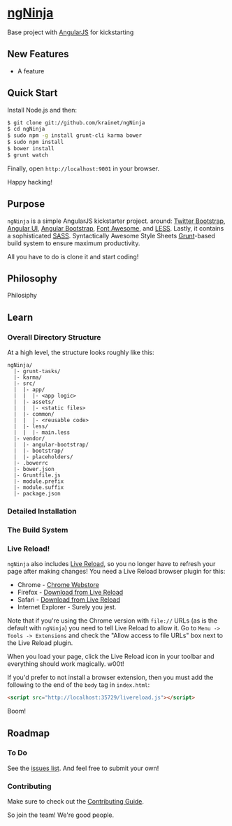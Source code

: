 # [ngNinja](http://github.com/krainet/ngNinja) 

Base project with [AngularJS](http://angularjs.org) for kickstarting


## New Features

- A feature


## Quick Start

Install Node.js and then:

```sh
$ git clone git://github.com/krainet/ngNinja
$ cd ngNinja
$ sudo npm -g install grunt-cli karma bower
$ sudo npm install
$ bower install
$ grunt watch
```

Finally, open `http://localhost:9001` in your browser.

Happy hacking!

## Purpose

`ngNinja` is a simple AngularJS kickstarter project.
around: [Twitter Bootstrap](http://getbootstrap.com),
[Angular UI](http://angular-ui.github.io),
[Angular Bootstrap](http://angular-ui.github.io/bootstrap),
[Font Awesome](http://fortawesome.github.com/Font-Awesome), and
[LESS](http://lesscss.org). Lastly, it contains a sophisticated
[SASS](http://sass-lang.com). Syntactically Awesome Style Sheets
[Grunt](http://gruntjs.org)-based build system to ensure maximum productivity.

All you have to do is clone it and start coding!

## Philosophy

Philosiphy

## Learn

### Overall Directory Structure

At a high level, the structure looks roughly like this:

```
ngNinja/
  |- grunt-tasks/
  |- karma/
  |- src/
  |  |- app/
  |  |  |- <app logic>
  |  |- assets/
  |  |  |- <static files>
  |  |- common/
  |  |  |- <reusable code>
  |  |- less/
  |  |  |- main.less
  |- vendor/
  |  |- angular-bootstrap/
  |  |- bootstrap/
  |  |- placeholders/
  |- .bowerrc
  |- bower.json
  |- Gruntfile.js
  |- module.prefix
  |- module.suffix
  |- package.json
```

### Detailed Installation


### The Build System



### Live Reload!

`ngNinja` also includes [Live Reload](http://livereload.com/), so you no
longer have to refresh your page after making changes! You need a Live Reload
browser plugin for this:

- Chrome - [Chrome Webstore](https://chrome.google.com/webstore/detail/livereload/jnihajbhpnppcggbcgedagnkighmdlei)
- Firefox - [Download from Live Reload](http://download.livereload.com/2.0.8/LiveReload-2.0.8.xpi)
- Safari - [Download from Live Reload](http://download.livereload.com/2.0.9/LiveReload-2.0.9.safariextz)
- Internet Explorer - Surely you jest.

Note that if you're using the Chrome version with `file://` URLs (as is the
default with `ngNinja`) you need to tell Live Reload to allow it. Go to
`Menu -> Tools -> Extensions` and check the "Allow access to file URLs" box next
to the Live Reload plugin.

When you load your page, click the Live Reload icon in your toolbar and
everything should work magically. w00t!

If you'd prefer to not install a browser extension, then you must add the
following to the end of the `body` tag in `index.html`:

```html
<script src="http://localhost:35729/livereload.js"></script>
```

Boom!

## Roadmap


### To Do

See the [issues list](http://github.com/krainet/ngNinja/issues). And
feel free to submit your own!

### Contributing

Make sure to check out the [Contributing Guide](./CONTRIBUTING.md).

So join the team! We're good people.
